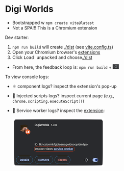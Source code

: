# Digi Worlds

- Bootstrapped w `npm create vite@latest`
- Not a SPA!!! This is a Chromium extension

Dev starter:

1. `npm run build` will create [./dist](./dist) (see [vite.config.ts](./vite.config.ts))
2. Open your Chromium browser's [extensions](chrome://extensions/)
3. Click <kbd>Load unpacked</kbd> and choose[./dist](./dist)

- From here, the feedback loop is: `npm run build` + <img src="public/images/reload-extension.png" alt="reload extension" style="height: 15px;">

To view console logs:

- ⚛️ component logs? inspect the extension's pop-up
- 💉 Injected scripts logs? inspect current page (e.g., `chrome.scripting.executeScript()`)
- 🤖 Service worker logs? inspect the [extension](chrome://extensions/):

  ![how to view extension console logs](public/images/how-to-view-extension-console-logs.png)

